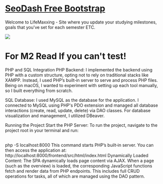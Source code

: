 
# <a href="https://demos.adminmart.com/free/bootstrap/modernize-bootstrap-lite/src/html/index.html">SeoDash Free Bootstrap</a>
Welcome to LifeMaxxing - Site where you update your studying milestones, goals that you've set for each semester ETC. 

<!-- Main image of Template -->
<a target="_blank" href="https://adminmart.com/product/modernize-free-bootstrap-5-admin-template/?ref=5">
  <img src="https://adminmart.com/wp-content/uploads/2024/06/SEODash-Bootstrap_light.jpg" />
</a>

<h1>For M2 Read If you can't test!</h1>
<a> PHP and SQL Integration
PHP Backend:
I implemented the backend using PHP with a custom structure, opting not to rely on traditional stacks like XAMPP. Instead, I used PHP’s built‑in server to serve and process PHP files. Being on macOS, I wanted to experiment with setting up each tool manually, so I built everything from scratch.

SQL Database:
I used MySQL as the database for the application. I connected to MySQL using PHP's PDO extension and managed all database interactions (create, read, update, delete) via DAO classes. For database visualization and management, I utilized DBeaver.

Running the Project
Start the PHP Server:
To run the project, navigate to the project root in your terminal and run:

<br>
php -S localhost:8000
This command starts PHP’s built‑in server. You can then access the application at:

<br>
http://localhost:8000/frontend/src/html/index.html
Dynamically Loaded Content:
The SPA dynamically loads page content via AJAX. When a page (such as the overview) is loaded, the corresponding JavaScript functions fetch and render data from PHP endpoints. This includes full CRUD operations for tasks, all of which are managed using the DAO pattern.
</a>


